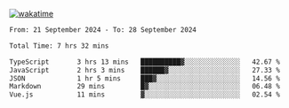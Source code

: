 [![wakatime](https://wakatime.com/badge/user/702d7a0d-6421-40c6-be4d-9b18f6ca91d5.svg)](https://wakatime.com/@702d7a0d-6421-40c6-be4d-9b18f6ca91d5)

<!--START_SECTION:waka-->

```txt
From: 21 September 2024 - To: 28 September 2024

Total Time: 7 hrs 32 mins

TypeScript       3 hrs 13 mins   ██████████▓░░░░░░░░░░░░░░   42.67 %
JavaScript       2 hrs 3 mins    ██████▓░░░░░░░░░░░░░░░░░░   27.33 %
JSON             1 hr 5 mins     ███▓░░░░░░░░░░░░░░░░░░░░░   14.56 %
Markdown         29 mins         █▓░░░░░░░░░░░░░░░░░░░░░░░   06.48 %
Vue.js           11 mins         ▓░░░░░░░░░░░░░░░░░░░░░░░░   02.54 %
```

<!--END_SECTION:waka-->